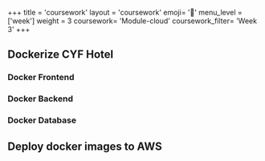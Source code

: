 +++
title = 'coursework'
layout = 'coursework'
emoji= '📝'
menu_level = ['week']
weight = 3
coursework= 'Module-cloud'
coursework_filter= 'Week 3'
+++

## Dockerize CYF Hotel

### Docker Frontend

### Docker Backend

### Docker Database

## Deploy docker images to AWS
